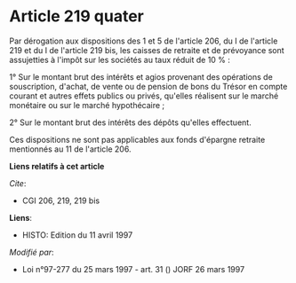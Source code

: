 # Article 219 quater

Par dérogation aux dispositions des 1 et 5 de l'article 206, du I de l'article 219 et du I de l'article 219 bis, les caisses
de retraite et de prévoyance sont assujetties à l'impôt sur les sociétés au taux réduit de 10 % :

1° Sur le montant brut des intérêts et agios provenant des opérations de souscription, d'achat, de vente ou de pension de
bons du Trésor en compte courant et autres effets publics ou privés, qu'elles réalisent sur le marché monétaire ou sur le
marché hypothécaire ;

2° Sur le montant brut des intérêts des dépôts qu'elles effectuent.

Ces dispositions ne sont pas applicables aux fonds d'épargne retraite mentionnés au 11 de l'article 206.

**Liens relatifs à cet article**

_Cite_:

  - CGI 206, 219, 219 bis

**Liens**:

  - HISTO: Edition du 11 avril 1997

_Modifié par_:

  - Loi n°97-277 du 25 mars 1997 - art. 31 () JORF 26 mars 1997
